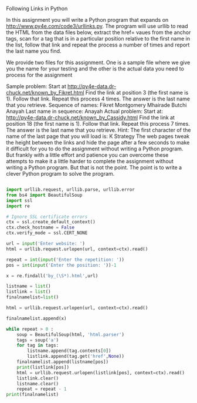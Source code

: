 Following Links in Python

In this assignment you will write a Python program that expands on http://www.py4e.com/code3/urllinks.py. The program will use urllib to read the HTML from the data files below, extract the href= vaues from the anchor tags, scan for a tag that is in a particular position relative to the first name in the list, follow that link and repeat the process a number of times and report the last name you find.

We provide two files for this assignment. One is a sample file where we give you the name for your testing and the other is the actual data you need to process for the assignment

Sample problem: Start at http://py4e-data.dr-chuck.net/known_by_Fikret.html
Find the link at position 3 (the first name is 1). Follow that link. Repeat this process 4 times. The answer is the last name that you retrieve.
Sequence of names: Fikret Montgomery Mhairade Butchi Anayah
Last name in sequence: Anayah
Actual problem: Start at: http://py4e-data.dr-chuck.net/known_by_Cassidy.html
Find the link at position 18 (the first name is 1). Follow that link. Repeat this process 7 times. The answer is the last name that you retrieve.
Hint: The first character of the name of the last page that you will load is: K
Strategy
The web pages tweak the height between the links and hide the page after a few seconds to make it difficult for you to do the assignment without writing a Python program. But frankly with a little effort and patience you can overcome these attempts to make it a little harder to complete the assignment without writing a Python program. But that is not the point. The point is to write a clever Python program to solve the program.

```python

import urllib.request, urllib.parse, urllib.error
from bs4 import BeautifulSoup
import ssl
import re

# Ignore SSL certificate errors
ctx = ssl.create_default_context()
ctx.check_hostname = False
ctx.verify_mode = ssl.CERT_NONE

url = input('Enter website: ')
html = urllib.request.urlopen(url, context=ctx).read()

repeat = int(input('Enter the repetition: '))
pos = int(input('Enter the position: '))-1

x = re.findall('by_(\S*).html',url)

listname = list()
listlink = list()
finalnamelist=list()

html = urllib.request.urlopen(url, context=ctx).read()

finalnamelist.append(x)

while repeat > 0 :
    soup = BeautifulSoup(html, 'html.parser')
    tags = soup('a')
    for tag in tags:
        listname.append(tag.contents[0])
        listlink.append(tag.get('href',None)) 
    finalnamelist.append(listname[pos])
    print(listlink[pos])
    html = urllib.request.urlopen(listlink[pos], context=ctx).read()
    listlink.clear()
    listname.clear()
    repeat = repeat - 1
print(finalnamelist)
```
